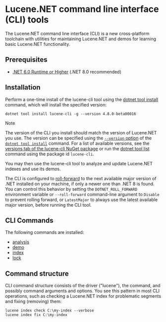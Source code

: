 ﻿# Lucene.NET command line interface (CLI) tools

The Lucene.NET command line interface (CLI) is a new cross-platform toolchain with utilities for maintaining Lucene.NET and demos for learning basic Lucene.NET functionality.

## Prerequisites

- [.NET 6.0 Runtime or Higher](https://dotnet.microsoft.com/en-us/download/dotnet) (.NET 8.0 recommended)

## Installation

Perform a one-time install of the lucene-cli tool using the [dotnet tool install](https://learn.microsoft.com/en-us/dotnet/core/tools/dotnet-tool-install) command,
which will install the specified version:

```console
dotnet tool install lucene-cli -g --version 4.8.0-beta00016
```

<!--
Note for source readers: The version argument above is updated by the
docs.ps1 script when the docs are built, and this file should have that change
committed when a new version of the CLI is released. This is to help strike
a balance between having a real version number in this file for readers of
the source and not having to manually update the version number in the docs
every time a new version is released. You should still consult the NOTE
below to ensure the version number is correct for the version of Lucene.NET
you are using.
-->

> [!NOTE]
> The version of the CLI you install should match the version of Lucene.NET you use.
> The version can be specified using the [`--version` option](https://learn.microsoft.com/en-us/dotnet/core/tools/dotnet-tool-install#options)
> of the [`dotnet tool install`](https://learn.microsoft.com/en-us/dotnet/core/tools/dotnet-tool-install) command.
> For a list of available versions, see the [versions tab of the lucene-cli NuGet package](https://www.nuget.org/packages/lucene-cli#versions-body-tab)
> or run the [dotnet tool list](https://learn.microsoft.com/en-us/dotnet/core/tools/dotnet-tool-list)
> command using the package id `lucene-cli`.

You may then use the lucene-cli tool to analyze and update Lucene.NET indexes and use its demos.

The CLI is configured to [roll-forward](https://learn.microsoft.com/en-us/dotnet/core/versions/selection#control-roll-forward-behavior)
to the next available major version of .NET installed on your machine, if only a newer one than .NET 8 is found.
You can control this behavior by setting the `DOTNET_ROLL_FORWARD` environment variable or `--roll-forward`
command-line argument to `Disable` to prevent rolling forward, or `LatestMajor` to always use the latest
available major version, before running the CLI tool.



## CLI Commands

The following commands are installed:

- [analysis](analysis/index.md)
- [demo](demo/index.md)
- [index](index/index.md)
- [lock](lock/index.md)

## Command structure

CLI command structure consists of the driver ("lucene"), the command, and possibly command arguments and options. You see this pattern in most CLI operations, such as checking a Lucene.NET index for problematic segments and fixing (removing) them:

```console
lucene index check C:\my-index --verbose
lucene index fix C:\my-index
```
